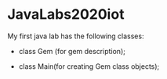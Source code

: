 # JavaLabs2020iot

My first java lab has the following classes:

- class Gem (for gem description);

- class Main(for creating Gem class objects);
